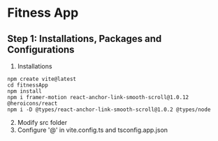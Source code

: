 # Fitness App
## Step 1: Installations, Packages and Configurations
1. Installations
```
npm create vite@latest
cd fitnessApp
npm install
npm i framer-motion react-anchor-link-smooth-scroll@1.0.12 @heroicons/react
npm i -D @types/react-anchor-link-smooth-scroll@1.0.2 @types/node

```
2. Modify src folder
3. Configure '@' in vite.config.ts and tsconfig.app.json
